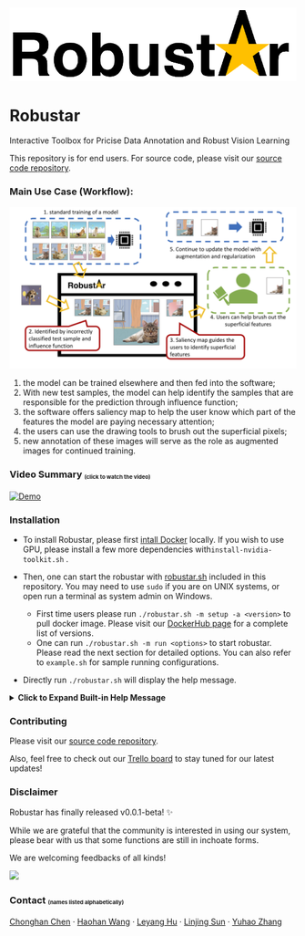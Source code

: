 ![Logo](readme_support/logo_long.png "logo")

# Robustar
Interactive Toolbox for Pricise Data Annotation and Robust Vision Learning

This repository is for end users. For source code, please visit our [source code repository](https://github.com/HaohanWang/Robustar_implementation). 

### Main Use Case (Workflow): 

![workflow](readme_support/RobustarFunction.png "workflow")

1.	the model can be trained elsewhere and then fed into the software; 
2.	With new test samples, the model can help identify the samples that are responsible for the prediction through influence function; 
3.	the software offers saliency map to help the user know which part of the features the model are paying necessary attention; 
4.	the users can use the drawing tools to brush out the superficial pixels; 
5.	new annotation of these images will serve as the role as augmented images for continued training.

### Video Summary <sub><sup><sub>(click to watch the video)</sub></sup></sub>

[![Demo](https://img.youtube.com/vi/clay51rxxnQ/hqdefault.jpg)](https://www.youtube.com/watch?v=clay51rxxnQ)

### Installation 

- To install Robustar, please first [intall Docker](https://docs.docker.com/engine/install/) locally. If you wish to use GPU, please install a few more dependencies with`install-nvidia-toolkit.sh` .
- Then, one can start the robustar with [robustar.sh](https://github.com/HaohanWang/Robustar/blob/main/robustar.sh?raw=1) included in this repository.  You may need to use `sudo` if you are on UNIX systems, or open run a terminal as system admin on Windows.

  - First time users please run `./robustar.sh -m setup -a <version>` to pull docker image. Please visit our [DockerHub page](https://hub.docker.com/repository/docker/paulcccccch/robustar) for a complete list of versions.
  - One can run `./robustar.sh -m run <options>` to start robustar. Please read the next section for detailed options. You can also refer to `example.sh` for sample running configurations.

- Directly run `./robustar.sh` will display the help message. 

<details>
  <summary><b>Click to Expand Built-in Help Message</b></summary>

  > Help documentation for robustar.
> 
> Basic usage: robustar -m [command] [options]
> 
> [command] can be one of the following: setup, run.
> 
> setup will prepare and pull the docker image, and create a new container for it.
> 
> run will start to run the system.
> 
> Command line switches [options] are optional. The following switches are recognized.  
> -p  --Sets the value for the port docker forwards to. Default is 8000.  
> -a  --Sets the value for the tag of the image. Default is latest.  
> -n  --Sets the value for the name of the docker container. Default is robustar.  
> -t  --Sets the path of training images folder. Currently only supports the PyTorch DataLoader folder structure as following  
> -----images/  
> ----------dogs/  
> ---------------1.png  
> ---------------2.png  
> ----------cats/  
> ---------------adc.png  
> ---------------eqx.png  
> -e  --Sets the path of testing images folder. Currently only supports the PyTorch DataLoader folder structure  
> -i  --Sets the path of the calculation result of the influence function.  
> -c  --Sets the path of model check points folder.  
> -o  --Sets the path of configuration file. Default is configs.json.  
> -h  --Displays this help message. No further functions are performed.  

</details>



### Contributing

Please visit our [source code repository](https://github.com/HaohanWang/Robustar_implementation). 

Also, feel free to check out our [Trello board](https://trello.com/b/7xCpD30K/robustar) to stay tuned for our latest updates!



### Disclaimer

Robustar has finally released v0.0.1-beta! :sparkles:

While we are grateful that the community is interested in using our system, please bear with us that some functions are still in inchoate forms. 

We are welcoming feedbacks of all kinds! 

![](https://komarev.com/ghpvc/?username=HaohanWang&label=Visit+Counts)

### Contact  <sub><sup><sub>(names listed alphabetically)</sup></sub></sup>

[Chonghan Chen](https://github.com/PaulCCCCCCH)
&middot; 
[Haohan Wang](http://www.cs.cmu.edu/~haohanw/) 
&middot; 
[Leyang Hu](mailto:leonleyanghu@gmail.com)
&middot; 
[Linjing Sun](https://github.com/scyls)
&middot; 
[Yuhao Zhang](mailto:yhao.zhang98@gmail.com)

